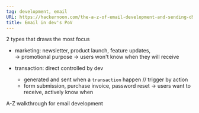 ```yaml
---
tag: development, email
URL: https://hackernoon.com/the-a-z-of-email-development-and-sending-d9w33h4
title: Email in dev's PoV
---
```


2 types that draws the most focus
- marketing: newsletter, product launch, feature updates, 		
	-> promotional purpose
	-> users won't know when they will receive
	
- transaction: direct controlled by dev
	- generated and sent when a `transaction` happen // trigger by action
	- form submission, purchase invoice, password reset
	-> users want to receive, actively know when
	
	
A-Z walkthrough for email development 


	
	
